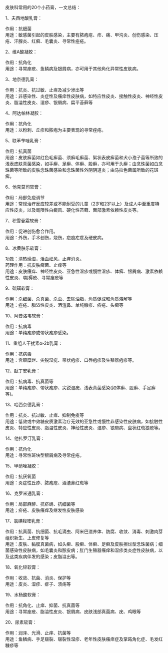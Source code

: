 皮肤科常用的20个小药膏，一文总结：
 
1、夫西地酸乳膏：
 
作用：抗细菌  
用途：敏感菌引起的皮肤感染，主要有脓疱疮、疖、痛、甲沟炎、创伤感染、压疮、汗腺炎、红癣、毛囊炎、寻常性痤疮。
 
2、维A酸凝胶：
 
作用：抗角化  
用途：寻常痤疮、鱼鳞病及银屑病，亦可用于其他角化异常性皮肤病。
 
3、地奈德乳膏：
 
作用：抗炎、抗过敏、止痒及减少渗出等  
用途：非感染性、炎症性及瘙痒性皮肤病，如特应性皮炎、接触性皮炎、神经性皮炎、脂溢性皮炎、湿疹、银屑病、扁平苔藓等
 
4、阿达帕林凝胶：
 
作用：抗角化  
用途：以粉刺、丘疹和脓疱为主要表现的寻常痤疮。
 
5、联苯苄唑乳膏：
 
作用：抗真菌  
用途：皮肤癣菌如红色毛癣菌、须癣毛癣菌、絮状表皮癣菌和犬小孢子菌等所致的浅表皮肤真菌感染，如手癣、足癣、体癣、股癣，亦可用于头癣；由念珠菌如白念珠菌等所致的皮肤念珠菌感染和念珠菌性外阴阴道炎；由马拉色菌属所致的花斑癣。
 
6、他克莫司软膏：
 
作用：局部免疫调节  
用途：常规治疗反应较差或不能耐受的儿童（2岁和2岁以上）及成人中至重度特应性皮炎，以及局限性白癜风、硬化性苔藓、面部激素依赖性皮炎等。
 
7、积雪苷霜软膏：
 
作用：促进创伤愈合作用。  
用途：外伤，手术创伤，烧伤，疤痕疙瘩及硬皮病。
 
8、冰黄肤乐软膏：
 
功效：清热燥湿，活血祛风，止痒消炎。  
药理作用：抗皮肤癣菌、止痒等  
用途：皮肤瘙痒、神经性皮炎、亚急性湿疹或慢性湿疹、体癣、银屑病、激素依赖性皮炎、I期褥疮、寻常痤疮等
 
9、硫磺软膏：
 
作用：杀细菌、杀真菌、杀虫、去除油脂，角质促成和角质溶解等  
用途：痤疮、脂溢性皮炎、酒渣鼻、单纯糠疹、疥疮、头癣等
 
10、阿昔洛韦软膏：
 
作用：抗病毒  
用途：单纯疱疹或带状疱疹感染。
 
11、重组人干扰素α-2b乳膏：
 
作用：抗病毒  
用途：宫颈糜烂、尖锐湿疣、带状疱疹、口唇疱疹及生殖器疱疹等。
 
12、酞丁安乳膏：
 
作用：抗病毒、抗真菌等  
用途：单纯疱疹、带状疱疹、尖锐湿疣、浅表真菌感染(如体癣、股癣、手足癣等)。
 
13、哈西奈德乳膏：
 
作用：抗炎、抗过敏、止痒、抑制免疫等  
用途：低效或中效糖皮质激素治疗无效的亚急性或慢性非感染性皮肤病，如接触性皮炎、特应性皮炎、脂溢性皮炎、神经性皮炎、湿疹、锒屑病、盘状红斑狼疮等。
 
14、他扎罗汀乳膏：
 
作用：抗角化  
用途：寻常性斑块型银屑病及寻常痤疮。
 
15、甲硝唑凝胶：
 
作用：抗厌氧菌  
用途：炎症性丘疹、脓疱疮、酒渣鼻红斑等
 
16、克罗米通乳膏：
 
作用：局部麻醉、抗疥螨、抗细菌等  
用途；疥疮、皮肤瘙痒及继发性皮肤感染
 
17、氯碘羟喹乳膏：
 
作用：抗真菌、抗细菌、抗毛滴虫、阿米巴滋养体、防腐、收敛、消毒、刺激肉芽组织新生、上皮修复等  
用途：皮肤、黏膜真菌病，如头癣、股癣、体癣、足癣及皮肤擦烂型念珠菌病；细菌感染性皮肤病，如毛囊炎和脓皮病；肛门生殖器瘙痒和湿疹类炎症性皮肤病，以及这类疾病伴发的感染；皮脂溢出等。
 
18、氧化锌软膏：
 
作用：收敛、抗菌、消炎、保护等  
用途：皮炎、湿疹、痱子、溃疡等
 
19、水杨酸软膏：
 
作用：抗角化、止痒、抑菌、抗真菌等  
用途：寻常痤疮、脂溢性皮炎、银屑病、皮肤浅部真菌病、疣、鸡眼等
 
20、尿素软膏：
 
作用：润泽、光滑、止痒、抗菌等  
用途：鱼鳞病、手足皲裂、皲裂性湿疹、老年性皮肤瘙痒症及掌跖角化症、毛发红糠疹等



